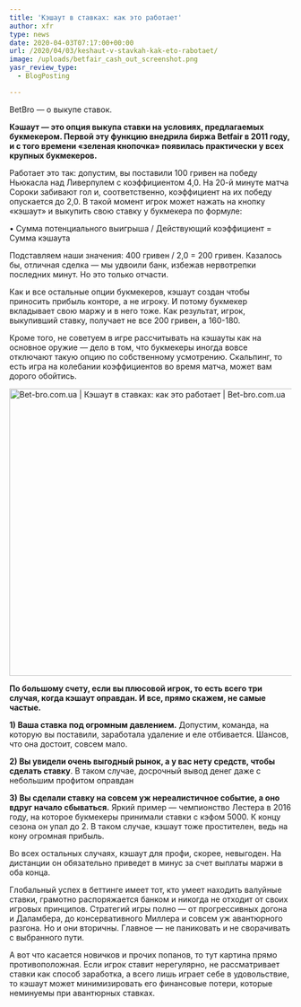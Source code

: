 ```yaml
---
title: 'Кэшаут в ставках: как это работает'
author: xfr
type: news
date: 2020-04-03T07:17:00+00:00
url: /2020/04/03/keshaut-v-stavkah-kak-eto-rabotaet/
image: /uploads/betfair_cash_out_screenshot.png
yasr_review_type:
  - BlogPosting

---
```

BetBro &#8212; о выкупе ставок.

**Кэшаут &#8212; это опция выкупа ставки на условиях, предлагаемых букмекером. Первой эту функцию внедрила биржа Betfair в 2011 году, и с того времени «зеленая кнопочка» появилась практически у всех крупных букмекеров.**

Работает это так: допустим, вы поставили 100 гривен на победу Ньюкасла над Ливерпулем с коэффициентом 4,0. На 20-й минуте матча Сороки забивают гол и, соответственно, коэффициент на их победу опускается до 2,0. В такой момент игрок может нажать на кнопку «кэшаут» и выкупить свою ставку у букмекера по формуле:

• Сумма потенциального выигрыша / Действующий коэффициент = Сумма кэшаута

Подставляем наши значения: 400 гривен / 2,0 = 200 гривен. Казалось бы, отличная сделка &#8212; мы удвоили банк, избежав нервотрепки последних минут. Но это только отчасти.

Как и все остальные опции букмекеров, кэшаут создан чтобы приносить прибыль конторе, а не игроку. И потому букмекер вкладывает свою маржу и в него тоже. Как результат, игрок, выкупивший ставку, получает не все 200 гривен, а 160-180.

Кроме того, не советуем в игре рассчитывать на кэшауты как на основное оружие &#8212; дело в том, что букмекеры иногда вовсе отключают такую опцию по собственному усмотрению. Скальпинг, то есть игра на колебании коэффициентов во время матча, может вам дорого обойтись.

<img class="alignnone wp-image-3979 size-full" src="http://wp.local/wp-content/uploads/2020/04/article-cash-out-bettingv2.jpg" alt="Bet-bro.com.ua | Кэшаут в ставках: как это работает | Bet-bro.com.ua" width="1024" height="512" />

**По большому счету, если вы плюсовой игрок, то есть всего три случая, когда кэшаут оправдан. И все, прямо скажем, не самые частые.**

**1) Ваша ставка под огромным давлением.** Допустим, команда, на которую вы поставили, заработала удаление и еле отбивается. Шансов, что она достоит, совсем мало.

**2) Вы увидели очень выгодный рынок, а у вас нету средств, чтобы сделать ставку**. В таком случае, досрочный вывод денег даже с небольшим профитом оправдан

**3) Вы сделали ставку на совсем уж нереалистичное событие, а оно вдруг начало сбываться.** Яркий пример &#8212; чемпионство Лестера в 2016 году, на которое букмекеры принимали ставки с кэфом 5000. К концу сезона он упал до 2. В таком случае, кэшаут тоже простителен, ведь на кону огромная прибыль.

Во всех остальных случаях, кэшаут для профи, скорее, невыгоден. На дистанции он обязательно приведет в минус за счет выплаты маржи в оба конца.

Глобальный успех в беттинге имеет тот, кто умеет находить валуйные ставки, грамотно распоряжается банком и никогда не отходит от своих игровых принципов. Стратегий игры полно &#8212; от прогрессивных догона и Даламбера, до консервативного Миллера и совсем уж авантюрного разгона. Но и они вторичны. Главное &#8212; не паниковать и не сворачивать с выбранного пути.

А вот что касается новичков и прочих попанов, то тут картина прямо противоположная. Если игрок ставит нерегулярно, не рассматривает ставки как способ заработка, а всего лишь играет себе в удовольствие, то кэшаут может минимизировать его финансовые потери, которые неминуемы при авантюрных ставках.